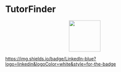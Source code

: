 # TutorFinder

<div id="header" align="center">
  <img src="https://media.giphy.com/media/M9gbBd9nbDrOTu1Mqx/giphy.gif" width="100"/>
</div>

https://img.shields.io/badge/LinkedIn-blue?logo=linkedin&logoColor=white&style=for-the-badge
